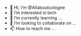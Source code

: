 - 👋 Hi, I’m @Allaboutcologne
- 👀 I’m interested in tech
- 🌱 I’m currently learning ...
- 💞️ I’m looking to collaborate on ...
- 📫 How to reach me ...

<!---
Allaboutcologne/Allaboutcologne is a ✨ special ✨ repository because its `README.md` (this file) appears on your GitHub profile.
You can click the Preview link to take a look at your changes.
--->

